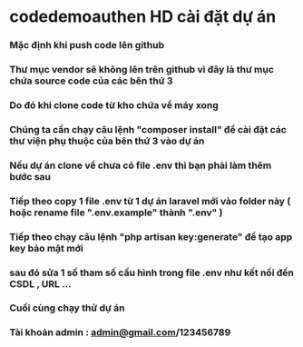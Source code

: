 # codedemoauthen HD cài đặt dự án 
### Mặc định khi push code lên github 
### Thư mục vendor sẽ không lên trên github vì đây là thư mục chứa source code của các bên thứ 3
### Do đó khi clone code từ kho chứa về máy xong
### Chúng ta cần chạy câu lệnh "composer install" để cài đặt các thư viện phụ thuộc của bên thứ 3 vào dự án 
### Nếu dự án clone về chưa có file .env thì bạn phải làm thêm bước sau 
### Tiếp theo copy 1 file .env từ 1 dự án laravel mới vào folder này ( hoặc rename file ".env.example" thành ".env" )
### Tiếp theo chạy câu lệnh "php artisan key:generate" để tạo app key bảo mật mới
### sau đó sửa 1 số tham số cấu hình trong file .env như kết nối đến CSDL , URL ...
### Cuối cùng chạy thử dự án 
### Tài khoản admin : admin@gmail.com/123456789
